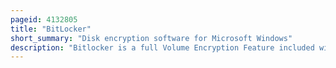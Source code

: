 ```yaml
---
pageid: 4132805
title: "BitLocker"
short_summary: "Disk encryption software for Microsoft Windows"
description: "Bitlocker is a full Volume Encryption Feature included with microsoft Windows Versions starting with Windows vista. It is designed to protect Data by providing Encryption for whole Volumes. By Default, it uses the Advanced Encryption Standard Algorithm in Cipher Block Chaining or 'Xor–Encrypt–Xor -based Tweaked Codebook Mode with ciphertext stealing' Mode with a 128-bit or 256-bit Key. Cbc is not used over the whole Disk ; it is applied to each Individual Sector."
---
```

